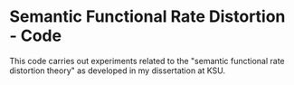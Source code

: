 # Semantic Functional Rate Distortion - Code

This code carries out experiments related to the "semantic functional rate distortion theory" as developed in my dissertation at KSU.
